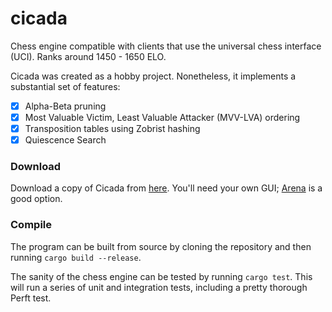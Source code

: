 # cicada
Chess engine compatible with clients that use the universal chess interface (UCI). Ranks around 1450 - 1650 ELO.

Cicada was created as a hobby project. Nonetheless, it implements a substantial set of features:
- [x] Alpha-Beta pruning
- [x] Most Valuable Victim, Least Valuable Attacker (MVV-LVA) ordering
- [x] Transposition tables using Zobrist hashing
- [x] Quiescence Search

### Download
Download a copy of Cicada from [here](https://github.com/mkyl/cicada/releases). You'll need your own GUI; [Arena](http://www.playwitharena.com/) is a good option.

### Compile
The program can be built from source by cloning the repository and then running `cargo build --release`.

The sanity of the chess engine can be tested by running `cargo test`. This will run a series of unit and integration tests, including a pretty thorough Perft test.
